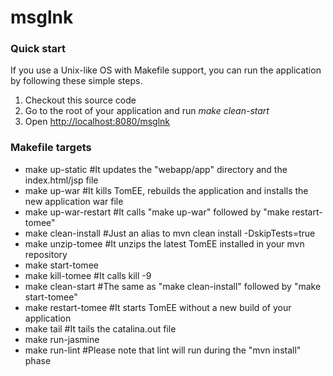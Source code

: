 msglnk
=======

### Quick start ###

If you use a Unix-like OS with Makefile support, you can run the application by following these simple steps.

1. Checkout this source code
2. Go to the root of your application and run *make clean-start*
3. Open <http://localhost:8080/msglnk>


### Makefile targets ###

* make up-static #It updates the "webapp/app" directory and the index.html/jsp file
* make up-war #It kills TomEE, rebuilds the application and installs the new application war file
* make up-war-restart #It calls "make up-war" followed by "make restart-tomee"
* make clean-install #Just an alias to mvn clean install -DskipTests=true
* make unzip-tomee #It unzips the latest TomEE installed in your mvn repository
* make start-tomee
* make kill-tomee #It calls kill -9 <TomEE process id>
* make clean-start #The same as "make clean-install" followed by "make start-tomee"
* make restart-tomee #It starts TomEE without a new build of your application
* make tail #It tails the catalina.out file
* make run-jasmine
* make run-lint #Please note that lint will run during the "mvn install" phase
